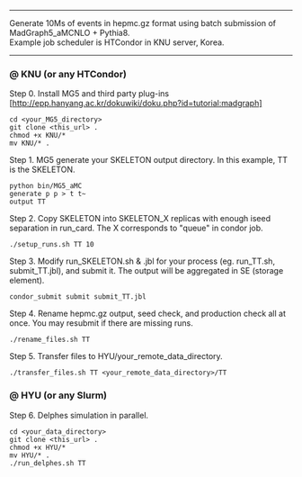 ___
Generate 10Ms of events in hepmc.gz format using batch submission of MadGraph5_aMCNLO + Pythia8. \
Example job scheduler is HTCondor in KNU server, Korea.
___

### @ KNU (or any HTCondor)

Step 0. Install MG5 and third party plug-ins [http://epp.hanyang.ac.kr/dokuwiki/doku.php?id=tutorial:madgraph] 
~~~
cd <your_MG5_directory>
git clone <this_url> .
chmod +x KNU/*
mv KNU/* .
~~~

Step 1. MG5 generate your SKELETON output directory. In this example, TT is the SKELETON.
~~~  
python bin/MG5_aMC
generate p p > t t~
output TT
~~~

Step 2. Copy SKELETON into SKELETON_X replicas with enough iseed separation in run_card. The X corresponds to "queue" in condor job.
~~~
./setup_runs.sh TT 10
~~~

Step 3. Modify run_SKELETON.sh & .jbl for your process (eg. run_TT.sh, submit_TT.jbl), and submit it. The output will be aggregated in SE (storage element).
~~~
condor_submit submit submit_TT.jbl
~~~

Step 4. Rename hepmc.gz output, seed check, and production check all at once. You may resubmit if there are missing runs.
~~~
./rename_files.sh TT
~~~

Step 5. Transfer files to HYU/your_remote_data_directory.
~~~
./transfer_files.sh TT <your_remote_data_directory>/TT
~~~

### @ HYU (or any Slurm)

Step 6. Delphes simulation in parallel.
~~~
cd <your_data_directory>
git clone <this_url> .
chmod +x HYU/*
mv HYU/* .
./run_delphes.sh TT
~~~
